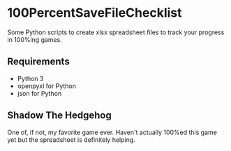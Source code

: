 # 100PercentSaveFileChecklist
Some Python scripts to create xlsx spreadsheet files to track your progress in 100%ing games.

## Requirements
- Python 3
- openpyxl for Python
- json for Python

## Shadow The Hedgehog
One of, if not, my favorite game ever. Haven't actually 100%ed this game yet but the spreadsheet is definitely helping.
